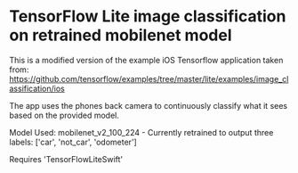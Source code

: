 # TensorFlow Lite image classification on retrained mobilenet model

This is a modified version of the example iOS Tensorflow application taken from:
https://github.com/tensorflow/examples/tree/master/lite/examples/image_classification/ios


The app uses the phones back camera to continuously classify what it sees based on the provided model.


Model Used: mobilenet_v2_100_224 - Currently retrained to output three labels: ['car', 'not_car', 'odometer']

Requires 'TensorFlowLiteSwift'
